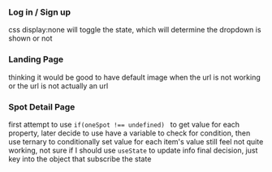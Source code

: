 ### Log in / Sign up
css display:none will toggle the state, which will determine the dropdown is shown or not


### Landing Page
thinking it would be good to have default image when the url is not working or the url is not actually an url

### Spot Detail Page
first attempt to use ```if(oneSpot !== undefined) ``` to get value for each property, later decide to use have a variable to check for condition, then use ternary to conditionally set value for each item's value
still feel not quite working, not sure if I should use ```useState``` to update info
final decision, just key into the object that subscribe the state
